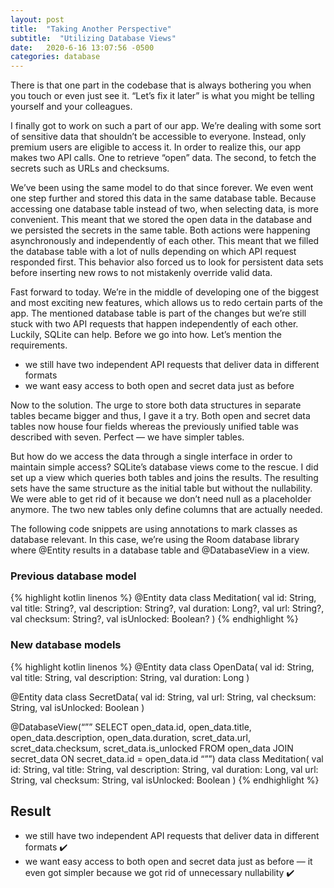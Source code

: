 ```yaml
---
layout: post
title:  "Taking Another Perspective"
subtitle:  "Utilizing Database Views"
date:   2020-6-16 13:07:56 -0500
categories: database
---
```

There is that one part in the codebase that is always bothering you when you touch or even just see it. “Let’s fix it later” is what you might be telling yourself and your colleagues.

I finally got to work on such a part of our app. We’re dealing with some sort of sensitive data that shouldn’t be accessible to everyone. Instead, only premium users are eligible to access it. In order to realize this, our app makes two API calls. One to retrieve “open” data. The second, to fetch the secrets such as URLs and checksums.

We’ve been using the same model to do that since forever. We even went one step further and stored this data in the same database table. Because accessing one database table instead of two, when selecting data, is more convenient. This meant that we stored the open data in the database and we persisted the secrets in the same table. Both actions were happening asynchronously and independently of each other. This meant that we filled the database table with a lot of nulls depending on which API request responded first. This behavior also forced us to look for persistent data sets before inserting new rows to not mistakenly override valid data.

Fast forward to today. We’re in the middle of developing one of the biggest and most exciting new features, which allows us to redo certain parts of the app. The mentioned database table is part of the changes but we’re still stuck with two API requests that happen independently of each other. Luckily, SQLite can help. Before we go into how. Let’s mention the requirements.
- we still have two independent API requests that deliver data in different formats
- we want easy access to both open and secret data just as before

Now to the solution. The urge to store both data structures in separate tables became bigger and thus, I gave it a try. Both open and secret data tables now house four fields whereas the previously unified table was described with seven. Perfect — we have simpler tables.

But how do we access the data through a single interface in order to maintain simple access? SQLite’s database views come to the rescue. I did set up a view which queries both tables and joins the results. The resulting sets have the same structure as the initial table but without the nullability. We were able to get rid of it because we don’t need null as a placeholder anymore. The two new tables only define columns that are actually needed.

The following code snippets are using annotations to mark classes as database relevant. In this case, we’re using the Room database library where @Entity results in a database table and @DatabaseView in a view.

### Previous database model

{% highlight kotlin linenos %}
@Entity
data class Meditation(
  val id: String,
  val title: String?,
  val description: String?,
  val duration: Long?,
  val url: String?,
  val checksum: String?,
  val isUnlocked: Boolean?
)
{% endhighlight %}

### New database models

{% highlight kotlin linenos %}
@Entity
data class OpenData(
  val id: String,
  val title: String,
  val description: String,
  val duration: Long
)

@Entity
data class SecretData(
  val id: String,
  val url: String,
  val checksum: String,
  val isUnlocked: Boolean
)

@DatabaseView(“””
  SELECT 
    open_data.id,
    open_data.title,
    open_data.description,
    open_data.duration,
    scret_data.url,
    scret_data.checksum,
    scret_data.is_unlocked
  FROM open_data
  JOIN secret_data ON secret_data.id = open_data.id 
“””)
data class Meditation(
  val id: String,
  val title: String,
  val description: String,
  val duration: Long,
  val url: String,
  val checksum: String,
  val isUnlocked: Boolean
)
{% endhighlight %}

## Result

- we still have two independent API requests that deliver data in different formats ✔️
- we want easy access to both open and secret data just as before — it even got simpler because we got rid of unnecessary nullability ✔️

